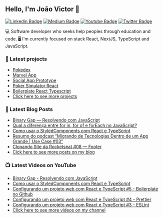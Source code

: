 ## Hello, I'm João Victor 🤙
[![Linkedin Badge](https://img.shields.io/badge/-LinkedIn-blue?style=flat-square&logo=Linkedin&logoColor=white&link=https://www.linkedin.com/in/joao-victor-pereira-santos/)](https://www.linkedin.com/in/joao-victor-pereira-santos/) 
[![Medium Badge](https://img.shields.io/badge/-Medium-292929?style=flat-square&labelColor=292929&logo=Medium&link=https://medium.com/@joaovictorpsantos/)](https://medium.com/@joaovictorpsantos/)
[![Youtube Badge](https://img.shields.io/badge/-Youtube-red?style=flat-square&logo=Youtube&logoColor=white&link=https://https://www.youtube.com/c/joaovictorpereirasantos/)](https://www.youtube.com/c/joaovictorpereirasantos/) 
[![Twitter Badge](https://img.shields.io/badge/-Twitter-1ca0f1?style=flat-square&labelColor=1ca0f1&logo=twitter&logoColor=white&link=https://twitter.com/_joaovictorps)](https://twitter.com/_joaovictorps)

💻 Software developer who seeks help peoples through education and code.
🖥  I'm currently focused on stack React, NextJS, TypeScript and JavaScript.



### 🚀 Latest projects
- [Pokedex](https://github.com/joaovictorpsantos/pokedex)
- [Marvel App](https://github.com/joaovictorpsantos/marvel-app)
- [Social App Prototype](https://github.com/joaovictorpsantos/social-app-prototype)
- [Poker Simulator React](https://github.com/joaovictorpsantos/poker-simulator-react)
- [Boilerplate React Typescript](https://github.com/joaovictorpsantos/boilerplate_react_typescript)
- [Click here to see more projects](https://github.com/joaovictorpsantos?tab=repositories)


### 📕 Latest Blog Posts

<!-- BLOG:START -->
- [Binary Gap — Resolvendo com JavaScript](https://medium.com/@joaovictorpsantos/binary-gap-resolvendo-com-javascript-250f51b9de93)
- [Qual a diferença entre for in, for of e forEach no JavaScript?](https://medium.com/@joaovictorpsantos/qual-a-diferen%C3%A7a-entre-for-in-for-of-e-foreach-no-javascript-7af6f6a56eea)
- [Como usar o StyledComponents com React e TypeScript](https://medium.com/@joaovictorpsantos/styledcomponents-com-react-e-typescript-41936377bb9c)
- [Resumo do podcast “Migrando de Tecnologias Dentro de um App Grande | Use Case #03”](https://medium.com/@joaovictorpsantos/resumo-do-podcast-migrando-de-tecnologias-dentro-de-um-app-grande-use-case-03-344663153e8c)
- [Clonando Site da Rocketseat #08 — Footer](https://medium.com/@joaovictorpsantos/clonando-site-da-rocketseat-08-footer-5869b0022c7f)
- [Cick here to see more posts on my blog](https://medium.com/@joaovictorpsantos)
<!-- BLOG:END -->

### 📺 Latest Videos on YouTube

<!-- YOUTUBE:START -->
- [Binary Gap - Resolvendo com JavaScript](https://www.youtube.com/watch?v=FUPL01g4SQ4)
- [Como usar o StyledComponents com React e TypeScript](https://www.youtube.com/watch?v=XVRbB6-KEVA)
- [Configurando um projeto web com React e TypeScript #5 - Boilerplate no Github](https://www.youtube.com/watch?v=Unjp7MdpUhs)
- [Configurando um projeto web com React e TypeScript #4 - Prettier](https://www.youtube.com/watch?v=AnRBDBr3b9Q)
- [Configurando um projeto web com React e TypeScript #3 - ESLint](https://www.youtube.com/watch?v=KpGfzwlI8Sw)
- [Click here to see more videos on my channel](https://www.youtube.com/c/joaovictorpereirasantos)
<!-- YOUTUBE:END -->


